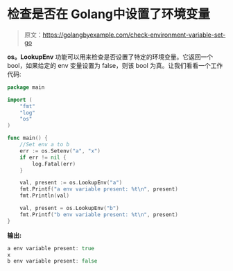 # 检查是否在 Golang中设置了环境变量

> 原文：<https://golangbyexample.com/check-environment-variable-set-go>

**os。LookupEnv** 功能可以用来检查是否设置了特定的环境变量。它返回一个 bool，如果给定的 env 变量设置为 false，则该 bool 为真。让我们看看一个工作代码:

```go
package main

import (
    "fmt"
    "log"
    "os"
)

func main() {
    //Set env a to b
    err := os.Setenv("a", "x")
    if err != nil {
        log.Fatal(err)
    }

    val, present := os.LookupEnv("a")
    fmt.Printf("a env variable present: %t\n", present)
    fmt.Println(val)

    val, present = os.LookupEnv("b")
    fmt.Printf("b env variable present: %t\n", present)
}
```

**输出:**

```go
a env variable present: true
x
b env variable present: false
```